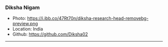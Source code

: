 ### Diksha Nigam
- Photo: https://i.ibb.co/47Rt70n/diksha-research-head-removebg-preview.png
- Location: India
- Github: https://github.com/Diksha02
***
